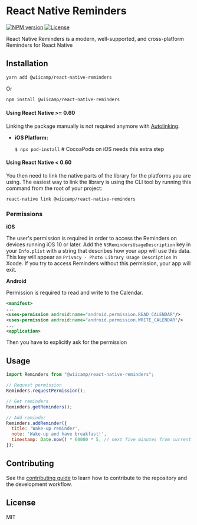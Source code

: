 # React Native Reminders
[![NPM version](https://img.shields.io/npm/v/@wiicamp/react-native-reminders)](https://www.npmjs.com/package/@wiicamp/react-native-reminders)
[![License](https://img.shields.io/npm/l/@wiicamp/react-native-reminders)](https://github.com/wiicamp/react-native-reminders/blob/master/LICENSE)

React Native Reminders is a modern, well-supported, and cross-platform Reminders for React Native

## Installation

```sh
yarn add @wiicamp/react-native-reminders
```
Or
```sh
npm install @wiicamp/react-native-reminders
```

#### Using React Native >= 0.60
Linking the package manually is not required anymore with [Autolinking](https://github.com/react-native-community/cli/blob/master/docs/autolinking.md).

- **iOS Platform:**

  `$ npx pod-install` # CocoaPods on iOS needs this extra step

#### Using React Native < 0.60

You then need to link the native parts of the library for the platforms you are using. The easiest way to link the library is using the CLI tool by running this command from the root of your project:

```
react-native link @wiicamp/react-native-reminders
```

### Permissions

**iOS**

The user's permission is required in order to access the Reminders on devices running iOS 10 or later. Add the `NSRemindersUsageDescription` key in your `Info.plist` with a string that describes how your app will use this data. This key will appear as `Privacy - Photo Library Usage Description` in Xcode. If you try to access Reminders without this permission, your app will exit.

**Android**

Permission is required to read and write to the Calendar.

```xml
<manifest>
...
<uses-permission android:name="android.permission.READ_CALENDAR"/>
<uses-permission android:name="android.permission.WRITE_CALENDAR"/>
...
<application>
```

Then you have to explicitly ask for the permission

## Usage

```js
import Reminders from "@wiicamp/react-native-reminders";

// Request permission
Reminders.requestPermission();

// Get reminders
Reminders.getReminders();

// Add reminder
Reminders.addReminder({
  title: 'Wake-up reminder',
  note: 'Wake-up and have breakfast!',
  timestamp: Date.now() * 60000 * 5, // next five minutes from current time (milliseconds)
});
```

## Contributing

See the [contributing guide](CONTRIBUTING.md) to learn how to contribute to the repository and the development workflow.

## License

MIT
